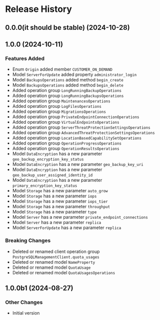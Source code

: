 # Release History

## 0.0.0(it should be stable) (2024-10-28)



## 1.0.0 (2024-10-11)

### Features Added

  - Enum `Origin` added member `CUSTOMER_ON_DEMAND`
  - Model `ServerForUpdate` added property `administrator_login`
  - Model `BackupsOperations` added method `begin_create`
  - Model `BackupsOperations` added method `begin_delete`
  - Added operation group `LongRunningBackupOperations`
  - Added operation group `LongRunningBackupsOperations`
  - Added operation group `MaintenancesOperations`
  - Added operation group `LogFilesOperations`
  - Added operation group `MigrationsOperations`
  - Added operation group `PrivateEndpointConnectionOperations`
  - Added operation group `VirtualEndpointsOperations`
  - Added operation group `ServerThreatProtectionSettingsOperations`
  - Added operation group `AdvancedThreatProtectionSettingsOperations`
  - Added operation group `LocationBasedCapabilitySetOperations`
  - Added operation group `OperationProgressOperations`
  - Added operation group `OperationResultsOperations`
  - Model `DataEncryption` has a new parameter `geo_backup_encryption_key_status`
  - Model `DataEncryption` has a new parameter `geo_backup_key_uri`
  - Model `DataEncryption` has a new parameter `geo_backup_user_assigned_identity_id`
  - Model `DataEncryption` has a new parameter `primary_encryption_key_status`
  - Model `Storage` has a new parameter `auto_grow`
  - Model `Storage` has a new parameter `iops`
  - Model `Storage` has a new parameter `iops_tier`
  - Model `Storage` has a new parameter `throughput`
  - Model `Storage` has a new parameter `type`
  - Model `Server` has a new parameter `private_endpoint_connections`
  - Model `Server` has a new parameter `replica`
  - Model `ServerForUpdate` has a new parameter `replica`

### Breaking Changes

  - Deleted or renamed client operation group `PostgreSQLManagementClient.quota_usages`
  - Deleted or renamed model `NameProperty`
  - Deleted or renamed model `QuotaUsage`
  - Deleted or renamed model `QuotaUsagesOperations`

## 1.0.0b1 (2024-08-27)

### Other Changes

  - Initial version
